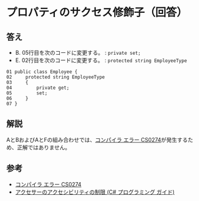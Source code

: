 # プロパティのサクセス修飾子（回答）

## 答え

* B. 05行目を次のコードに変更する。 : `private set;`
* E. 02行目を次のコードに変更する。 : `protected string EmployeeType`

```CSharp
01 public class Employee {
02     protected string EmployeeType
03     {
04         private get;
05         set;
06     }
07 }
```

## 解説

AとBおよびAとFの組み合わせでは、[コンパイラ エラー CS0274](https://docs.microsoft.com/ja-jp/dotnet/csharp/misc/cs0274)が発生するため、正解ではありません。

## 参考

* [コンパイラ エラー CS0274](https://docs.microsoft.com/ja-jp/dotnet/csharp/misc/cs0274)
* [アクセサーのアクセシビリティの制限 (C# プログラミング ガイド)](https://docs.microsoft.com/ja-jp/dotnet/csharp/programming-guide/classes-and-structs/restricting-accessor-accessibility)
